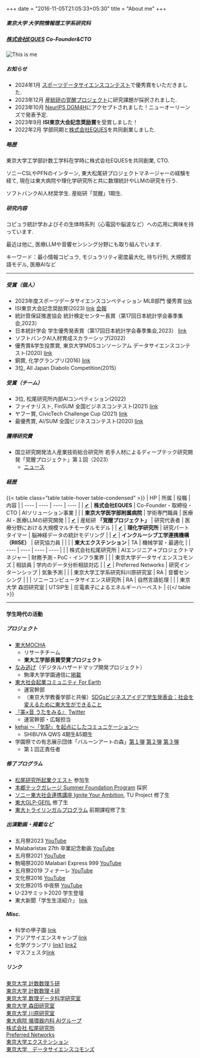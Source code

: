 +++
date = "2016-11-05T21:05:33+05:30"
title = "About me"
+++

##### 東京大学 大学院情報理工学系研究科
##### [株式会社EQUES](https://www.eques.co.jp) Co-Founder&CTO  

![This is me][1]


##### お知らせ
* 2024年1月 [スポーツデータサイエンスコンテスト](https://sports.ywebsys.net/news/archives/0024/)で優秀賞をいただきました.
* 2023年12月 [産総研の覚醒プロジェクト](https://www.aist.go.jp/aist_j/news/au20231208.html)に研究課題が採択されました.
* 2023年10月 [NeurIPS DGM4H](https://sites.google.com/ethz.ch/dgm4h-neurips2023/home)にアクセプトされました！ニューオーリーンズで発表予定.
* 2023年9月 **ISI東京大会記念奨励賞**を受賞しました！
* 2022年2月 学部同期と[株式会社EQUES](https://www.eques.co.jp)を共同創業しました.

##### 略歴

東京大学工学部計数工学科在学時に株式会社EQUESを共同創業, CTO.

ソニーCSLやPFNのインターン, 東大松尾研プロジェクトマネージャーの経験を経て, 現在は東大病院や理化学研究所と共に数理統計やLLMの研究を行う.

ソフトバンクAI人材奨学生. 産総研「覚醒」1期生.


##### 研究内容

コピュラ統計学およびその生体時系列（心電図や脳波など）への応用に興味を持っています.

最近は他に, 医療LLMや音響センシング分野にも取り組んでいます.

キーワード：最小情報コピュラ, モジュラリティ密度最大化, 待ち行列, 大規模言語モデル, 医療AIなど

---

##### 受賞（個人）
* 2023年度スポーツデータサイエンスコンペティション MLB部門 優秀賞 [link](https://sports.ywebsys.net/news/archives/0024/)
* ISI東京大会記念奨励賞(2023) [link](https://www.jss.gr.jp/society/prize/) [会報](https://www.jss.gr.jp/wp-content/uploads/K197.pdf)
* 統計質保証推進協会 統計検定センター長賞（第17回日本統計学会春季集会,2023）
* 日本統計学会 学生優秀発表賞（第17回日本統計学会春季集会,2023） [link](https://www.jss.gr.jp/wp-content/uploads/17th-shunki-houkoku.pdf)
* ソフトバンクAI人材育成スカラーシップ(2022)
* 優秀賞&学生投票賞, 東京大学MDSコンソーシアム データサイエンスコンテスト(2020) [link](http://www.mi.u-tokyo.ac.jp/contest2020.html)
* 銅賞, 化学グランプリ(2016) [link](http://gp.csj.jp/media/common/gp2016results.pdf)
* 3位, All Japan Diabolo Competition(2015)

##### 受賞（チーム）
* 3位, 松尾研究所内部AIコンペティション(2022)
* ファイナリスト, FinSUM 全国ビジネスコンテスト(2021) [link]()
* ヤフー賞, CivicTech Challenge Cup (2021) [link](https://ccc2021.code4japan.org)
* 最優秀賞, AI/SUM 全国ビジネスコンテスト(2020) [link]()


##### 獲得研究費
* 国立研究開発法人産業技術総合研究所 若手人材によるディープテック研究開発「覚醒プロジェクト」第１回（2023）
    * [ニュース](https://www.aist.go.jp/aist_j/news/au20231208.html)

##### 経歴

{{< table class="table table-hover table-condensed" >}}
| HP | 所属 | 役職 | 内容 |
| ---- | ---- | ---- | ---- |
| [✔︎](https://www.eques.co.jp) | **株式会社EQUES** | Co-Founder・取締役・CTO | AIソリューション事業 |
|  | **東京大学医学部附属病院**  | 学術専門職員 | 医療AI・医療LLMの研究開発 |
| [✔︎](https://www.aist.go.jp/aist_j/news/au20231208.html) | 産総研 **「覚醒プロジェクト」** | 研究代表者 | 医療分野における大規模マルチモーダルモデル |
| [✔︎](https://www.riken.jp/research/labs/cbs/integr_comput_brainsci_collab/stat_math_collab/index.html) | **理化学研究所** | 研究パートタイマー | 脳神経データの統計モデリング |
| [✔︎](https://www.riise.u-tokyo.ac.jp/research_programs/sdc/members) | **インクルーシブ工学連携機構（RIISE）** | 研究協力員 |  |
|  | **東大エクステンション** | TA | 機械学習・最適化 | 
| ---- | ---- | ---- | ---- |
|  | 株式会社松尾研究所 | AIエンジニア→プロジェクトマネジャー | 財務予測・PoC・インフラ業界 | 
|  | 東京大学データサイエンスコモンズ | 相談員 | 学内のデータ分析相談対応 | 
| [✔︎](https://tech.preferred.jp/ja/blog/数値シミュレーションデータの低次元潜在空間に/) | Preferred Networks | 研究インターンシップ | 気象予測 | 
|  | 東京大学工学系研究科川原研究室 | RA | 音響センシング | 
|  | ソニーコンピュータサイエンス研究所 | RA | 自然言語処理 | 
|  | 東京大学 森田研究室 | UTSIP生 | 圧電素子によるエネルギーハーベスト | 
{{</ table >}}

---

#### 学生時代の活動
##### プロジェクト
* [東大MOCHA](https://mocha.t.u-tokyo.ac.jp) 
    - リサーチチーム
    - **東大工学部長賞受賞プロジェクト**
* [なみ逃げ](https://www.komazawa-u.ac.jp/news/extracurricular/2021/1215-10942.html)（デジタルハザードマップ開発プロジェクト）
    - 駒澤大学学園通信に[掲載](https://www.komazawa-u.ac.jp/topics/files/gakuen_tsushin352.pdf)
* [東大社会起業コミュニティ For Earth](https://forearthut.com)
    -  運営幹部
    - （東京大学教養学部と共催）[SDGsビジネスアイデア学生発表会：社会を変えるために東大生ができること](http://presentation.sdgs.c.u-tokyo.ac.jp/poster2022.html)
* [『美×音 うたをみる』](https://utawomiru.net) [Twitter](https://twitter.com/bion_exibi_conc)
    - 運営幹部・広報担当
* [kehai 〜「気配」を起点にしたコミュニケーション〜](https://shibuya-qws.com/project/kehai)
    - SHIBUYA QWS 4期生&5期生 
* 学園祭での有志展示団体「バルーンアートの森」[第１弾](https://gogatsusai.jp/95/visitor/campus/kikaku/398) [第２弾](https://www.komabasai.net/73/visitor/project/427) [第３弾](https://gogatsusai.jp/96/visitor/kikaku/560/)
    - 第１回正責任者

##### 修了プログラム
* [松尾研究所起業クエスト](https://weblab.t.u-tokyo.ac.jp/kigyoquest/) 参加生
* [本郷テックガレージ Summer Foundation Program]() 採択
* [ソニー東大社会連携講座 Ignite Your Ambition](https://ignite-your-ambition.com), TU Project 修了生
* [東大GLP-GEfIL](https://www.glp.u-tokyo.ac.jp) 修了生
* [東大トライリンガルプログラム](http://www.cgcs.c.u-tokyo.ac.jp/tlp/) 前期課程修了生

##### 出演動画・掲載など
* 五月祭2023 [YouTube](https://m.youtube.com/watch?v=VMTi41X5jqM&pp=ygUNVFMgcmV2b2x1dGlvbg%3D%3D)
* Malabaristas 27th 卒業記念動画 [YouTube](https://www.youtube.com/watch?v=dTdfhJqUMZ4)
* 五月祭2021 [YouTube](https://www.youtube.com/watch?v=u07cxDtxN-o)
* 駒場祭2020 Malabari Express 999 [YouTube](https://www.youtube.com/watch?v=d9ymiS7msO0)
* 五月祭2019 フィナーレ [YouTube](https://www.youtube.com/watch?v=wtmxxMY3ju8)
* 文化祭2016 [YouTube](https://www.youtube.com/watch?v=moXHALZKg6w)
* 文化祭2015 中夜祭 [YouTube](https://www.youtube.com/watch?v=BbQ4kZXcXEQ)
* U-23サミット2020 学生登壇
* 東大新聞「学生生活紹介」 [link](https://www.todaishimbun.org/koukigakuseiseikatsu20210619/)

##### Misc.
* 科学の甲子園 [link](https://www.gakko.otsuka.tsukuba.ac.jp/wp/wp-content/uploads/2017/02/ff28f9fc78e86512869a2242bff5376c.pdf)
* アジアサイエンスキャンプ [link](https://www.jst.go.jp/cpse/risushien/asc/pdf/report_asc2017.pdf)
* 化学グランプリ [link1](http://gp.csj.jp/results/gp2016.html) [link2](https://www.gakko.otsuka.tsukuba.ac.jp/wp/wp-content/uploads/2015/04/2c39a0e414cf58ff3186e3c67899feb7.pdf)
* マスフェスタ[link](https://otemae-hs.ed.jp/ssh/dat/2015mathfesta_report.pdf)

##### リンク
[東京大学 計数数理５研](https://www.or.mist.i.u-tokyo.ac.jp)  
[東京大学 計数数理４研](http://www.stat.t.u-tokyo.ac.jp/index-j.html)    
[東京大学 数理データ科学研究室](https://www.keisu.t.u-tokyo.ac.jp/lab/mist/data_lab_page/)    
[東京大学 森田研究室](http://www.hsd.k.u-tokyo.ac.jp/contents/member.html)   
[東京大学 川原研究室](https://www.akg.t.u-tokyo.ac.jp)   
[東大病院 循環器内科 AIグループ](https://cardiovasc.m.u-tokyo.ac.jp/study/ai)    
[株式会社 松尾研究所](https://matsuo-institute.com)  
[Preferred Networks](https://tech.preferred.jp/ja/blog/数値シミュレーションデータの低次元潜在空間に/)    
[東京大学エクステンション](https://www.utokyo-ext.co.jp)  
[東京大学　データサイエンスコモンズ](http://www.mi.u-tokyo.ac.jp/dscommons/index.html)  

[1]: /img/me.png




